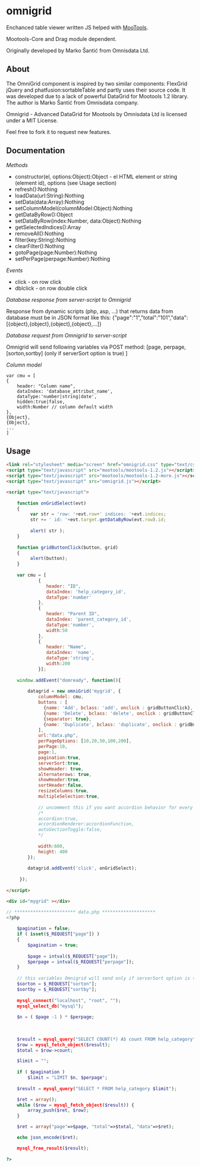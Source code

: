omnigrid
========

Enchanced table viewer written JS helped with [MooTools](http://mootools.net/).

Mootools-Core and Drag module dependent.

Originally developed by Marko Šantić from Omnisdata Ltd.



About
-----

The OmniGrid component is inspired by two similar components: FlexGrid jQuery and phatfusion:sortableTable and partly uses their source code. It was developed due to a lack of powerful DataGrid for Mootools 1.2 library. The author is Marko Šantić from Omnisdata company.

Omnigrid - Advanced DataGrid for Mootools by Omnisdata Ltd is licensed under a MIT License.

Feel free to fork it to request new features.

Documentation
-------------

*Methods*

 * constructor(el, options:Object):Object - el HTML element or string (element id), options (see Usage section)
 * refresh():Nothing
 * loadData(url:String):Nothing
 * setData(data:Array):Nothing
 * setColumnModel(columnModel:Object):Nothing
 * getDataByRow():Object
 * setDataByRow(index:Number, data:Object):Nothing
 * getSelectedIndices():Array
 * removeAll():Nothing
 * filter(key:String):Nothing
 * clearFilter():Nothing
 * gotoPage(page:Number):Nothing
 * setPerPage(perpage:Number):Nothing

*Events*
 * click - on row click
 * dblclick - on row double click

*Database response from server-script to Omnigrid*

Response from dynamic scripts (php, asp, ...) that returns data from database must be in JSON format like this:
{"page":"1","total":"101","data":[{object},{object},{object},{object},...]}

*Database request from Omnigrid to server-script*

Omnigrid will send following variables via POST method: \[page, perpage, \[sorton,sortby] (only if serverSort option is true) ]

*Column model*

	var cmu = [
	{
		header: "Column name",
		dataIndex: 'database_attribut_name',
		dataType:'number|string|date',
		hidden:true|false,
		width:Number // column default width
	}, 
	{Object},
	{Object},
	...
	]
								

Usage
-----

```html
<link rel="stylesheet" media="screen" href="omnigrid.css" type="text/css" />
<script type="text/javascript" src="mootools/mootools-1.2.js"></script>
<script type="text/javascript" src="mootools/mootools-1.2-more.js"></script>
<script type="text/javascript" src="omnigrid.js"></script>

<script type="text/javascript">
	
    function onGridSelect(evt)
    {
         var str = 'row: '+evt.row+' indices: '+evt.indices;
         str += ' id: '+evt.target.getDataByRow(evt.row).id;
         
         alert( str );
    }
	
    function gridButtonClick(button, grid)
    {
         alert(button);
    }
	
    var cmu = [
            {
               header: "ID",
               dataIndex: 'help_category_id',
               dataType:'number'
            },
            {
               header: "Parent ID",
               dataIndex: 'parent_category_id',
               dataType:'number',
               width:50
            },
            {
               header: "Name",
               dataIndex: 'name',
               dataType:'string',
               width:200
            }];	
    
    window.addEvent("domready", function(){
	                
	    datagrid = new omniGrid('mygrid', {
	        columnModel: cmu,
	        buttons : [
	          {name: 'Add', bclass: 'add', onclick : gridButtonClick},
	          {name: 'Delete', bclass: 'delete', onclick : gridButtonClick},
	          {separator: true},
	          {name: 'Duplicate', bclass: 'duplicate', onclick : gridButtonClick}
	        ],
	        url:"data.php",
	        perPageOptions: [10,20,50,100,200],
	        perPage:10,
	        page:1,
	        pagination:true,
	        serverSort:true,
	        showHeader: true,
	        alternaterows: true,
	        showHeader:true,
	        sortHeader:false,
	        resizeColumns:true,
	        multipleSelection:true,
	        
	        // uncomment this if you want accordion behavior for every row
	        /*
	        accordion:true,
	        accordionRenderer:accordionFunction,
	        autoSectionToggle:false,
	        */
				
	        width:600,
	        height: 400
	    });
	    
	    datagrid.addEvent('click', onGridSelect);
	    		
     });
		
</script>

<div id="mygrid" ></div>
```


```php
// *********************** data.php ********************
<?php
	
	$pagination = false;
	if ( isset($_REQUEST["page"]) )
	{
		$pagination = true;
		
		$page = intval($_REQUEST["page"]);
		$perpage = intval($_REQUEST["perpage"]);
	}
	
	// this variables Omnigrid will send only if serverSort option is true
	$sorton = $_REQUEST["sorton"];
	$sortby = $_REQUEST["sortby"];
	
	mysql_connect("localhost", "root", "");
	mysql_select_db("mysql");
	
	$n = ( $page -1 ) * $perpage;
	
	
	
	$result = mysql_query("SELECT COUNT(*) AS count FROM help_category");
	$row = mysql_fetch_object($result);
	$total = $row->count;	

	$limit = "";
	
	if ( $pagination )
		$limit = "LIMIT $n, $perpage";
	
	$result = mysql_query("SELECT * FROM help_category $limit");

	$ret = array();
	while ($row = mysql_fetch_object($result)) {
		array_push($ret, $row);
	}

	$ret = array("page"=>$page, "total"=>$total, "data"=>$ret);

	echo json_encode($ret);

	mysql_free_result($result);
          
?>
```